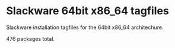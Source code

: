 Slackware 64bit x86_64 tagfiles
===============================

Slackware installation tagfiles for the 64bit x86_64 architechure.

476 packages total.
